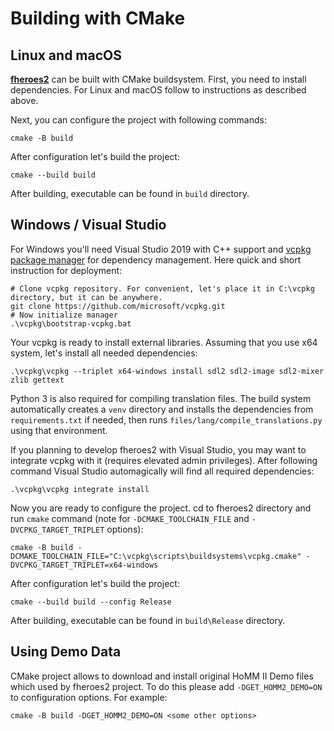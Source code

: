 # Building with CMake

## Linux and macOS

[**fheroes2**](README.md) can be built with CMake buildsystem. First, you need to install dependencies.
For Linux and macOS follow to instructions as described above.

Next, you can configure the project with following commands:

```shell
cmake -B build
```

After configuration let's build the project:

```shell
cmake --build build
```

After building, executable can be found in `build` directory.

## Windows / Visual Studio

For Windows you'll need Visual Studio 2019 with C++ support and
[vcpkg package manager](https://vcpkg.readthedocs.io/en/latest/) for dependency management.
Here quick and short instruction for deployment:

```shell
# Clone vcpkg repository. For convenient, let's place it in C:\vcpkg directory, but it can be anywhere.
git clone https://github.com/microsoft/vcpkg.git
# Now initialize manager
.\vcpkg\bootstrap-vcpkg.bat
```

Your vcpkg is ready to install external libraries. Assuming that you use x64 system, let's install all needed dependencies:

```shell
.\vcpkg\vcpkg --triplet x64-windows install sdl2 sdl2-image sdl2-mixer zlib gettext 
```
Python 3 is also required for compiling translation files. The build system automatically creates a `venv` directory and installs the dependencies from `requirements.txt` if needed, then runs `files/lang/compile_translations.py` using that environment.

If you planning to develop fheroes2 with Visual Studio, you may want to integrate vcpkg with it (requires elevated admin privileges).
After following command Visual Studio automagically will find all required dependencies:

```shell
.\vcpkg\vcpkg integrate install
```

Now you are ready to configure the project. cd to fheroes2 directory and run `cmake` command (note for `-DCMAKE_TOOLCHAIN_FILE` and
`-DVCPKG_TARGET_TRIPLET` options):

```shell
cmake -B build -DCMAKE_TOOLCHAIN_FILE="C:\vcpkg\scripts\buildsystems\vcpkg.cmake" -DVCPKG_TARGET_TRIPLET=x64-windows
```

After configuration let's build the project:

```shell
cmake --build build --config Release
```

After building, executable can be found in `build\Release` directory.

## Using Demo Data

CMake project allows to download and install original HoMM II Demo files which used by fheroes2 project.
To do this please add `-DGET_HOMM2_DEMO=ON` to configuration options. For example:

```shell
cmake -B build -DGET_HOMM2_DEMO=ON <some other options>
```
